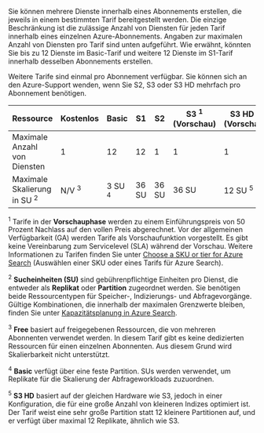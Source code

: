 Sie können mehrere Dienste innerhalb eines Abonnements erstellen, die jeweils in einem bestimmten Tarif bereitgestellt werden. Die einzige Beschränkung ist die zulässige Anzahl von Diensten für jeden Tarif innerhalb eines einzelnen Azure-Abonnements. Angaben zur maximalen Anzahl von Diensten pro Tarif sind unten aufgeführt. Wie erwähnt, könnten Sie bis zu 12 Dienste im Basic-Tarif und weitere 12 Dienste im S1-Tarif innerhalb desselben Abonnements erstellen.

Weitere Tarife sind einmal pro Abonnement verfügbar. Sie können sich an den Azure-Support wenden, wenn Sie S2, S3 oder S3 HD mehrfach pro Abonnement benötigen.

Ressource|Kostenlos|Basic|S1|S2|S3 <sup>1</sup> <br/>(Vorschau) |S3 HD <sup>1</sup> <br/>(Vorschau) 
---|---|---|---|----|---|----
Maximale Anzahl von Diensten |1 |12 |12 |1 |1 |1 
Maximale Skalierung in SU <sup>2</sup>|N/V <sup>3</sup>|3 SU <sup>4</sup> |36 SU|36 SU|36 SU|12 SU <sup>5</sup>

<sup>1</sup> Tarife in der **Vorschauphase** werden zu einem Einführungspreis von 50 Prozent Nachlass auf den vollen Preis abgerechnet. Vor der allgemeinen Verfügbarkeit (GA) werden Tarife als Vorschaufunktion vorgestellt. Es gibt keine Vereinbarung zum Servicelevel (SLA) während der Vorschau. Weitere Informationen zu Tarifen finden Sie unter [Choose a SKU or tier for Azure Search](../articles/search/search-sku-tier.md) (Auswählen einer SKU oder eines Tarifs für Azure Search).

<sup>2</sup> **Sucheinheiten (SU)** sind gebührenpflichtige Einheiten pro Dienst, die entweder als **Replikat** oder **Partition** zugeordnet werden. Sie benötigen beide Ressourcentypen für Speicher-, Indizierungs- und Abfragevorgänge. Gültige Kombinationen, die innerhalb der maximalen Grenzwerte bleiben, finden Sie unter [Kapazitätsplanung in Azure Search](../articles/search/search-capacity-planning.md).

<sup>3</sup> **Free** basiert auf freigegebenen Ressourcen, die von mehreren Abonnenten verwendet werden. In diesem Tarif gibt es keine dedizierten Ressourcen für einen einzelnen Abonnenten. Aus diesem Grund wird Skalierbarkeit nicht unterstützt.

<sup>4</sup> **Basic** verfügt über eine feste Partition. SUs werden verwendet, um Replikate für die Skalierung der Abfrageworkloads zuzuordnen.

<sup>5</sup> **S3 HD** basiert auf der gleichen Hardware wie S3, jedoch in einer Konfiguration, die für eine große Anzahl von kleineren Indizes optimiert ist. Der Tarif weist eine sehr große Partition statt 12 kleinere Partitionen auf, und er verfügt über maximal 12 Replikate, ähnlich wie S3.

<!---HONumber=AcomDC_0608_2016-->